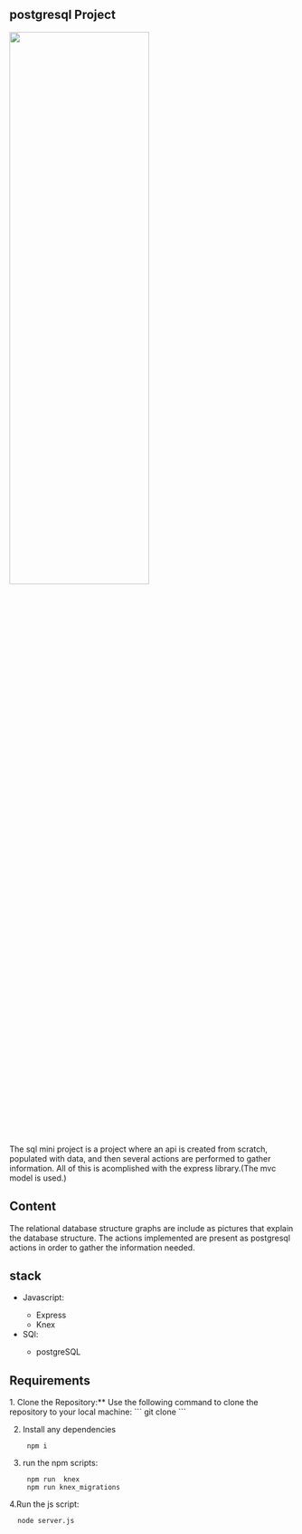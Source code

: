 
<article class="markdown-body entry-content container-lg" itemprop="text"><h1 tabindex="-1" dir="auto">

<h1>postgresql Project</h1>
<img src="./diagramas/diagrama_relacional.png" style="height:50%;width:70%"/>

The sql mini project is a project where an api is created from scratch, populated with data, and then several actions are performed to gather information. All of this is acomplished with the express library.(The mvc model is used.)
<h2>Content</h2>
The relational database structure graphs  are include as pictures that explain the database structure.
The actions implemented are present as postgresql actions in order to gather the information needed.
<h2>stack</h2>
<ul>
<li>Javascript:</li>
   <ul>
   <li>Express</li>
   <li>Knex</li>
   </ul>
<li>SQl:</li>
   <ul>
   <li>postgreSQL</li>
   </ul>
</ul>


<h2>Requirements</h2>
1. Clone the Repository:** Use the following command to clone the repository to your local machine:
   ```
   git clone
   ```

2. Install any dependencies 
   ```
    npm i 
   ```

3. run the npm scripts:
   ```
    npm run  knex
    npm run knex_migrations
   ```
4.Run the js script:
  ```
    node server.js
  ```
 

    


